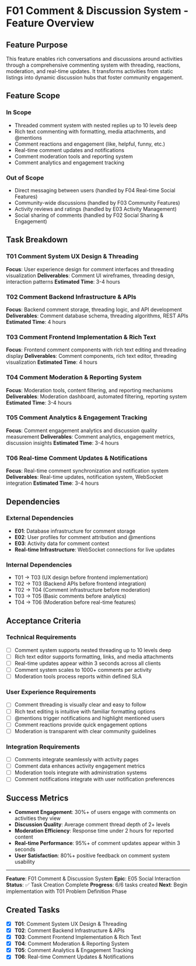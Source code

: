 # F01 Comment & Discussion System - Feature Overview

## Feature Purpose

This feature enables rich conversations and discussions around activities through a comprehensive commenting system with threading, reactions, moderation, and real-time updates. It transforms activities from static listings into dynamic discussion hubs that foster community engagement.

## Feature Scope

### In Scope
- Threaded comment system with nested replies up to 10 levels deep
- Rich text commenting with formatting, media attachments, and @mentions
- Comment reactions and engagement (like, helpful, funny, etc.)
- Real-time comment updates and notifications
- Comment moderation tools and reporting system
- Comment analytics and engagement tracking

### Out of Scope
- Direct messaging between users (handled by F04 Real-time Social Features)
- Community-wide discussions (handled by F03 Community Features)
- Activity reviews and ratings (handled by E03 Activity Management)
- Social sharing of comments (handled by F02 Social Sharing & Engagement)

## Task Breakdown

### T01 Comment System UX Design & Threading
**Focus**: User experience design for comment interfaces and threading visualization
**Deliverables**: Comment UI wireframes, threading design, interaction patterns
**Estimated Time**: 3-4 hours

### T02 Comment Backend Infrastructure & APIs
**Focus**: Backend comment storage, threading logic, and API development
**Deliverables**: Comment database schema, threading algorithms, REST APIs
**Estimated Time**: 4 hours

### T03 Comment Frontend Implementation & Rich Text
**Focus**: Frontend comment components with rich text editing and threading display
**Deliverables**: Comment components, rich text editor, threading visualization
**Estimated Time**: 4 hours

### T04 Comment Moderation & Reporting System
**Focus**: Moderation tools, content filtering, and reporting mechanisms
**Deliverables**: Moderation dashboard, automated filtering, reporting system
**Estimated Time**: 3-4 hours

### T05 Comment Analytics & Engagement Tracking
**Focus**: Comment engagement analytics and discussion quality measurement
**Deliverables**: Comment analytics, engagement metrics, discussion insights
**Estimated Time**: 3-4 hours

### T06 Real-time Comment Updates & Notifications
**Focus**: Real-time comment synchronization and notification system
**Deliverables**: Real-time updates, notification system, WebSocket integration
**Estimated Time**: 3-4 hours

## Dependencies

### External Dependencies
- **E01**: Database infrastructure for comment storage
- **E02**: User profiles for comment attribution and @mentions
- **E03**: Activity data for comment context
- **Real-time Infrastructure**: WebSocket connections for live updates

### Internal Dependencies
- T01 → T03 (UX design before frontend implementation)
- T02 → T03 (Backend APIs before frontend integration)
- T02 → T04 (Comment infrastructure before moderation)
- T03 → T05 (Basic comments before analytics)
- T04 → T06 (Moderation before real-time features)

## Acceptance Criteria

### Technical Requirements
- [ ] Comment system supports nested threading up to 10 levels deep
- [ ] Rich text editor supports formatting, links, and media attachments
- [ ] Real-time updates appear within 3 seconds across all clients
- [ ] Comment system scales to 1000+ comments per activity
- [ ] Moderation tools process reports within defined SLA

### User Experience Requirements
- [ ] Comment threading is visually clear and easy to follow
- [ ] Rich text editing is intuitive with familiar formatting options
- [ ] @mentions trigger notifications and highlight mentioned users
- [ ] Comment reactions provide quick engagement options
- [ ] Moderation is transparent with clear community guidelines

### Integration Requirements
- [ ] Comments integrate seamlessly with activity pages
- [ ] Comment data enhances activity engagement metrics
- [ ] Moderation tools integrate with administration systems
- [ ] Comment notifications integrate with user notification preferences

## Success Metrics

- **Comment Engagement**: 30%+ of users engage with comments on activities they view
- **Discussion Quality**: Average comment thread depth of 2+ levels
- **Moderation Efficiency**: Response time under 2 hours for reported content
- **Real-time Performance**: 95%+ of comment updates appear within 3 seconds
- **User Satisfaction**: 80%+ positive feedback on comment system usability

---

**Feature**: F01 Comment & Discussion System
**Epic**: E05 Social Interaction
**Status**: ✅ Task Creation Complete
**Progress**: 6/6 tasks created
**Next**: Begin implementation with T01 Problem Definition Phase

## Created Tasks
- [x] **T01**: Comment System UX Design & Threading
- [x] **T02**: Comment Backend Infrastructure & APIs
- [x] **T03**: Comment Frontend Implementation & Rich Text
- [x] **T04**: Comment Moderation & Reporting System
- [x] **T05**: Comment Analytics & Engagement Tracking
- [x] **T06**: Real-time Comment Updates & Notifications
